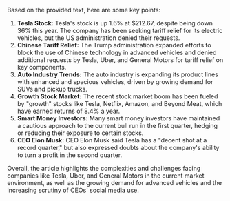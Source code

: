 Based on the provided text, here are some key points:

1. **Tesla Stock:** Tesla's stock is up 1.6% at $212.67, despite being down 36% this year. The company has been seeking tariff relief for its electric vehicles, but the US administration denied their requests.
2. **Chinese Tariff Relief:** The Trump administration expanded efforts to block the use of Chinese technology in advanced vehicles and denied additional requests by Tesla, Uber, and General Motors for tariff relief on key components.
3. **Auto Industry Trends:** The auto industry is expanding its product lines with enhanced and spacious vehicles, driven by growing demand for SUVs and pickup trucks.
4. **Growth Stock Market:** The recent stock market boom has been fueled by "growth" stocks like Tesla, Netflix, Amazon, and Beyond Meat, which have earned returns of 8.4% a year.
5. **Smart Money Investors:** Many smart money investors have maintained a cautious approach to the current bull run in the first quarter, hedging or reducing their exposure to certain stocks.
6. **CEO Elon Musk:** CEO Elon Musk said Tesla has a "decent shot at a record quarter," but also expressed doubts about the company's ability to turn a profit in the second quarter.

Overall, the article highlights the complexities and challenges facing companies like Tesla, Uber, and General Motors in the current market environment, as well as the growing demand for advanced vehicles and the increasing scrutiny of CEOs' social media use.